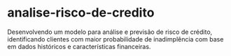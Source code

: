 # analise-risco-de-credito
Desenvolvendo um modelo para análise e previsão de risco de crédito, identificando clientes com maior probabilidade de inadimplência com base em dados históricos e características financeiras.
